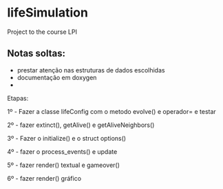# lifeSimulation
Project to the course LPI




## Notas soltas:
- prestar atenção nas estruturas de dados escolhidas
- documentação em doxygen
- 

Etapas:

1º - Fazer a classe lifeConfig com o metodo evolve() e operador= e testar

2º - fazer extinct(), getAlive() e getAliveNeighbors()

3º - Fazer o initialize() e o struct options()

4º - fazer o process_events() e update

5º - fazer render() textual e gameover()

6º - fazer render() gráfico